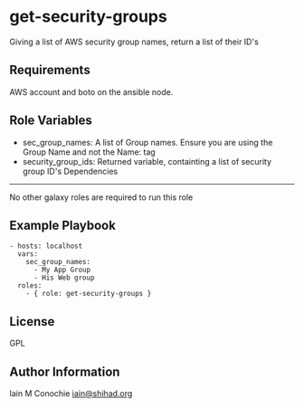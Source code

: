 get-security-groups
=========

Giving a list of AWS security group names, return a list of their ID's

Requirements
------------

AWS account and boto on the ansible node.

Role Variables
--------------

  - sec_group_names: A list of Group names. Ensure you are using the 
                     Group Name and not the Name: tag
  - security_group_ids: Returned variable, containting a list of
                     security group ID's
Dependencies
------------

 No other galaxy roles are required to run this role

Example Playbook
----------------

    - hosts: localhost
      vars:
        sec_group_names:
          - My App Group
          - His Web group
      roles:
        - { role: get-security-groups }

License
-------

GPL

Author Information
------------------

Iain M Conochie <iain@shihad.org>
